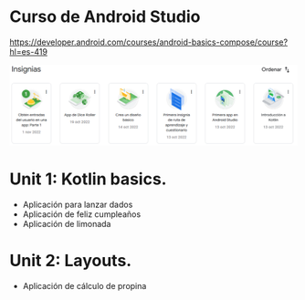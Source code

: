 # Curso de Android Studio
https://developer.android.com/courses/android-basics-compose/course?hl=es-419

![Insignias conseguidas](./insignias.png)

# Unit 1: Kotlin basics.

* Aplicación para lanzar dados
* Aplicación de feliz cumpleaños
* Aplicación de limonada

# Unit 2: Layouts.

* Aplicación de cálculo de propina
